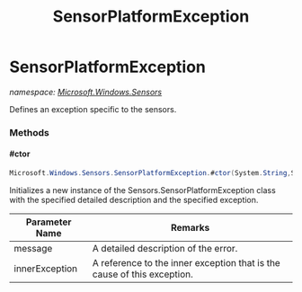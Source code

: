 ﻿---
title: SensorPlatformException
---

# SensorPlatformException
_namespace: [Microsoft.Windows.Sensors](N-Microsoft.Windows.Sensors.html)_

Defines an exception specific to the sensors.

### Methods

#### #ctor
```csharp
Microsoft.Windows.Sensors.SensorPlatformException.#ctor(System.String,System.Exception)
```
Initializes a new instance of the Sensors.SensorPlatformException class
 with the specified detailed description and the specified exception.

|Parameter Name|Remarks|
|--------------|-------|
|message|A detailed description of the error.|
|innerException|A reference to the inner exception that is the cause of this exception.|





